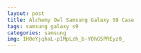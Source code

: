```yaml
---
layout: post
title: Alchemy Owl Samsung Galaxy S9 Case
tags: samsung galaxy s9
categories: samsung
img: 1H0eYjqhaL-pIMpLzh_b-YOhGSPREyz0_
---
```

